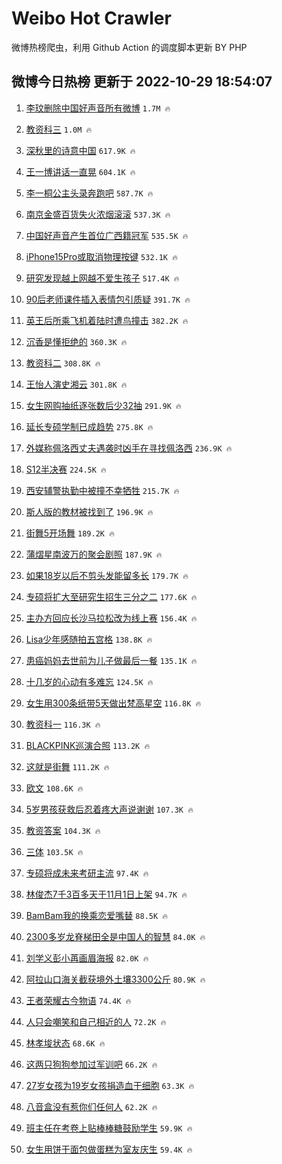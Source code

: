 # Weibo Hot Crawler 



微博热榜爬虫，利用 Github Action 的调度脚本更新 BY PHP 


## 微博今日热榜 更新于 2022-10-29 18:54:07 
1. [李玟删除中国好声音所有微博](https://s.weibo.com/weibo?q=%23%E6%9D%8E%E7%8E%9F%E5%88%A0%E9%99%A4%E4%B8%AD%E5%9B%BD%E5%A5%BD%E5%A3%B0%E9%9F%B3%E6%89%80%E6%9C%89%E5%BE%AE%E5%8D%9A%23&t=31&band_rank=1&Refer=top) `1.7M 🔥` 

1. [教资科三](https://s.weibo.com/weibo?q=%E6%95%99%E8%B5%84%E7%A7%91%E4%B8%89&t=31&band_rank=2&Refer=top) `1.0M 🔥` 

1. [深秋里的诗意中国](https://s.weibo.com/weibo?q=%23%E6%B7%B1%E7%A7%8B%E9%87%8C%E7%9A%84%E8%AF%97%E6%84%8F%E4%B8%AD%E5%9B%BD%23&t=31&band_rank=3&Refer=top) `617.9K 🔥` 

1. [王一博讲话一直晃](https://s.weibo.com/weibo?q=%23%E7%8E%8B%E4%B8%80%E5%8D%9A%E8%AE%B2%E8%AF%9D%E4%B8%80%E7%9B%B4%E6%99%83%23&t=31&band_rank=4&Refer=top) `604.1K 🔥` 

1. [李一桐公主头录奔跑吧](https://s.weibo.com/weibo?q=%23%E6%9D%8E%E4%B8%80%E6%A1%90%E5%85%AC%E4%B8%BB%E5%A4%B4%E5%BD%95%E5%A5%94%E8%B7%91%E5%90%A7%23&t=31&band_rank=5&Refer=top) `587.7K 🔥` 

1. [南京金盛百货失火浓烟滚滚](https://s.weibo.com/weibo?q=%23%E5%8D%97%E4%BA%AC%E9%87%91%E7%9B%9B%E7%99%BE%E8%B4%A7%E5%A4%B1%E7%81%AB%E6%B5%93%E7%83%9F%E6%BB%9A%E6%BB%9A%23&t=31&band_rank=6&Refer=top) `537.3K 🔥` 

1. [中国好声音产生首位广西籍冠军](https://s.weibo.com/weibo?q=%23%E4%B8%AD%E5%9B%BD%E5%A5%BD%E5%A3%B0%E9%9F%B3%E4%BA%A7%E7%94%9F%E9%A6%96%E4%BD%8D%E5%B9%BF%E8%A5%BF%E7%B1%8D%E5%86%A0%E5%86%9B%23&t=31&band_rank=7&Refer=top) `535.5K 🔥` 

1. [iPhone15Pro或取消物理按键](https://s.weibo.com/weibo?q=%23iPhone15Pro%E6%88%96%E5%8F%96%E6%B6%88%E7%89%A9%E7%90%86%E6%8C%89%E9%94%AE%23&t=31&band_rank=8&Refer=top) `532.1K 🔥` 

1. [研究发现越上网越不爱生孩子](https://s.weibo.com/weibo?q=%23%E7%A0%94%E7%A9%B6%E5%8F%91%E7%8E%B0%E8%B6%8A%E4%B8%8A%E7%BD%91%E8%B6%8A%E4%B8%8D%E7%88%B1%E7%94%9F%E5%AD%A9%E5%AD%90%23&t=31&band_rank=9&Refer=top) `517.4K 🔥` 

1. [90后老师课件插入表情包引质疑](https://s.weibo.com/weibo?q=%2390%E5%90%8E%E8%80%81%E5%B8%88%E8%AF%BE%E4%BB%B6%E6%8F%92%E5%85%A5%E8%A1%A8%E6%83%85%E5%8C%85%E5%BC%95%E8%B4%A8%E7%96%91%23&t=31&band_rank=10&Refer=top) `391.7K 🔥` 

1. [英王后所乘飞机着陆时遭鸟撞击](https://s.weibo.com/weibo?q=%23%E8%8B%B1%E7%8E%8B%E5%90%8E%E6%89%80%E4%B9%98%E9%A3%9E%E6%9C%BA%E7%9D%80%E9%99%86%E6%97%B6%E9%81%AD%E9%B8%9F%E6%92%9E%E5%87%BB%23&t=31&band_rank=11&Refer=top) `382.2K 🔥` 

1. [沉香是懂拒绝的](https://s.weibo.com/weibo?q=%23%E6%B2%89%E9%A6%99%E6%98%AF%E6%87%82%E6%8B%92%E7%BB%9D%E7%9A%84%23&t=31&band_rank=12&Refer=top) `360.3K 🔥` 

1. [教资科二](https://s.weibo.com/weibo?q=%23%E6%95%99%E8%B5%84%E7%A7%91%E4%BA%8C%23&t=31&band_rank=13&Refer=top) `308.8K 🔥` 

1. [王怡人演史湘云](https://s.weibo.com/weibo?q=%23%E7%8E%8B%E6%80%A1%E4%BA%BA%E6%BC%94%E5%8F%B2%E6%B9%98%E4%BA%91%23&t=31&band_rank=14&Refer=top) `301.8K 🔥` 

1. [女生网购抽纸逐张数后少32抽](https://s.weibo.com/weibo?q=%23%E5%A5%B3%E7%94%9F%E7%BD%91%E8%B4%AD%E6%8A%BD%E7%BA%B8%E9%80%90%E5%BC%A0%E6%95%B0%E5%90%8E%E5%B0%9132%E6%8A%BD%23&t=31&band_rank=15&Refer=top) `291.9K 🔥` 

1. [延长专硕学制已成趋势](https://s.weibo.com/weibo?q=%23%E5%BB%B6%E9%95%BF%E4%B8%93%E7%A1%95%E5%AD%A6%E5%88%B6%E5%B7%B2%E6%88%90%E8%B6%8B%E5%8A%BF%23&t=31&band_rank=16&Refer=top) `275.8K 🔥` 

1. [外媒称佩洛西丈夫遇袭时凶手在寻找佩洛西](https://s.weibo.com/weibo?q=%23%E5%A4%96%E5%AA%92%E7%A7%B0%E4%BD%A9%E6%B4%9B%E8%A5%BF%E4%B8%88%E5%A4%AB%E9%81%87%E8%A2%AD%E6%97%B6%E5%87%B6%E6%89%8B%E5%9C%A8%E5%AF%BB%E6%89%BE%E4%BD%A9%E6%B4%9B%E8%A5%BF%23&t=31&band_rank=17&Refer=top) `236.9K 🔥` 

1. [S12半决赛](https://s.weibo.com/weibo?q=%23S12%E5%8D%8A%E5%86%B3%E8%B5%9B%23&t=31&band_rank=18&Refer=top) `224.5K 🔥` 

1. [西安辅警执勤中被撞不幸牺牲](https://s.weibo.com/weibo?q=%23%E8%A5%BF%E5%AE%89%E8%BE%85%E8%AD%A6%E6%89%A7%E5%8B%A4%E4%B8%AD%E8%A2%AB%E6%92%9E%E4%B8%8D%E5%B9%B8%E7%89%BA%E7%89%B2%23&t=31&band_rank=19&Refer=top) `215.7K 🔥` 

1. [斯人版的教材被找到了](https://s.weibo.com/weibo?q=%23%E6%96%AF%E4%BA%BA%E7%89%88%E7%9A%84%E6%95%99%E6%9D%90%E8%A2%AB%E6%89%BE%E5%88%B0%E4%BA%86%23&t=31&band_rank=20&Refer=top) `196.9K 🔥` 

1. [街舞5开场舞](https://s.weibo.com/weibo?q=%23%E8%A1%97%E8%88%9E5%E5%BC%80%E5%9C%BA%E8%88%9E%23&t=31&band_rank=21&Refer=top) `189.2K 🔥` 

1. [蒲熠星南波万的聚会剧照](https://s.weibo.com/weibo?q=%23%E8%92%B2%E7%86%A0%E6%98%9F%E5%8D%97%E6%B3%A2%E4%B8%87%E7%9A%84%E8%81%9A%E4%BC%9A%E5%89%A7%E7%85%A7%23&t=31&band_rank=22&Refer=top) `187.9K 🔥` 

1. [如果18岁以后不剪头发能留多长](https://s.weibo.com/weibo?q=%23%E5%A6%82%E6%9E%9C18%E5%B2%81%E4%BB%A5%E5%90%8E%E4%B8%8D%E5%89%AA%E5%A4%B4%E5%8F%91%E8%83%BD%E7%95%99%E5%A4%9A%E9%95%BF%23&t=31&band_rank=23&Refer=top) `179.7K 🔥` 

1. [专硕将扩大至研究生招生三分之二](https://s.weibo.com/weibo?q=%23%E4%B8%93%E7%A1%95%E5%B0%86%E6%89%A9%E5%A4%A7%E8%87%B3%E7%A0%94%E7%A9%B6%E7%94%9F%E6%8B%9B%E7%94%9F%E4%B8%89%E5%88%86%E4%B9%8B%E4%BA%8C%23&t=31&band_rank=24&Refer=top) `177.6K 🔥` 

1. [主办方回应长沙马拉松改为线上赛](https://s.weibo.com/weibo?q=%23%E4%B8%BB%E5%8A%9E%E6%96%B9%E5%9B%9E%E5%BA%94%E9%95%BF%E6%B2%99%E9%A9%AC%E6%8B%89%E6%9D%BE%E6%94%B9%E4%B8%BA%E7%BA%BF%E4%B8%8A%E8%B5%9B%23&t=31&band_rank=25&Refer=top) `156.4K 🔥` 

1. [Lisa少年感随拍五宫格](https://s.weibo.com/weibo?q=%23Lisa%E5%B0%91%E5%B9%B4%E6%84%9F%E9%9A%8F%E6%8B%8D%E4%BA%94%E5%AE%AB%E6%A0%BC%23&t=31&band_rank=26&Refer=top) `138.8K 🔥` 

1. [患癌妈妈去世前为儿子做最后一餐](https://s.weibo.com/weibo?q=%23%E6%82%A3%E7%99%8C%E5%A6%88%E5%A6%88%E5%8E%BB%E4%B8%96%E5%89%8D%E4%B8%BA%E5%84%BF%E5%AD%90%E5%81%9A%E6%9C%80%E5%90%8E%E4%B8%80%E9%A4%90%23&t=31&band_rank=27&Refer=top) `135.1K 🔥` 

1. [十几岁的心动有多难忘](https://s.weibo.com/weibo?q=%23%E5%8D%81%E5%87%A0%E5%B2%81%E7%9A%84%E5%BF%83%E5%8A%A8%E6%9C%89%E5%A4%9A%E9%9A%BE%E5%BF%98%23&t=31&band_rank=28&Refer=top) `124.5K 🔥` 

1. [女生用300条纸带5天做出梵高星空](https://s.weibo.com/weibo?q=%23%E5%A5%B3%E7%94%9F%E7%94%A8300%E6%9D%A1%E7%BA%B8%E5%B8%A65%E5%A4%A9%E5%81%9A%E5%87%BA%E6%A2%B5%E9%AB%98%E6%98%9F%E7%A9%BA%23&t=31&band_rank=29&Refer=top) `116.8K 🔥` 

1. [教资科一](https://s.weibo.com/weibo?q=%E6%95%99%E8%B5%84%E7%A7%91%E4%B8%80&t=31&band_rank=30&Refer=top) `116.3K 🔥` 

1. [BLACKPINK巡演合照](https://s.weibo.com/weibo?q=%23BLACKPINK%E5%B7%A1%E6%BC%94%E5%90%88%E7%85%A7%23&t=31&band_rank=31&Refer=top) `113.2K 🔥` 

1. [这就是街舞](https://s.weibo.com/weibo?q=%E8%BF%99%E5%B0%B1%E6%98%AF%E8%A1%97%E8%88%9E&t=31&band_rank=32&Refer=top) `111.2K 🔥` 

1. [欧文](https://s.weibo.com/weibo?q=%E6%AC%A7%E6%96%87&t=31&band_rank=33&Refer=top) `108.6K 🔥` 

1. [5岁男孩获救后忍着疼大声说谢谢](https://s.weibo.com/weibo?q=%235%E5%B2%81%E7%94%B7%E5%AD%A9%E8%8E%B7%E6%95%91%E5%90%8E%E5%BF%8D%E7%9D%80%E7%96%BC%E5%A4%A7%E5%A3%B0%E8%AF%B4%E8%B0%A2%E8%B0%A2%23&t=31&band_rank=34&Refer=top) `107.3K 🔥` 

1. [教资答案](https://s.weibo.com/weibo?q=%23%E6%95%99%E8%B5%84%E7%AD%94%E6%A1%88%23&t=31&band_rank=35&Refer=top) `104.3K 🔥` 

1. [三体](https://s.weibo.com/weibo?q=%E4%B8%89%E4%BD%93&t=31&band_rank=36&Refer=top) `103.5K 🔥` 

1. [专硕将成未来考研主流](https://s.weibo.com/weibo?q=%23%E4%B8%93%E7%A1%95%E5%B0%86%E6%88%90%E6%9C%AA%E6%9D%A5%E8%80%83%E7%A0%94%E4%B8%BB%E6%B5%81%23&t=31&band_rank=37&Refer=top) `97.4K 🔥` 

1. [林俊杰7千3百多天于11月1日上架](https://s.weibo.com/weibo?q=%E6%9E%97%E4%BF%8A%E6%9D%B07%E5%8D%833%E7%99%BE%E5%A4%9A%E5%A4%A9%E4%BA%8E11%E6%9C%881%E6%97%A5%E4%B8%8A%E6%9E%B6&t=31&band_rank=38&Refer=top) `94.7K 🔥` 

1. [BamBam我的换乘恋爱嘴替](https://s.weibo.com/weibo?q=%23BamBam%E6%88%91%E7%9A%84%E6%8D%A2%E4%B9%98%E6%81%8B%E7%88%B1%E5%98%B4%E6%9B%BF%23&t=31&band_rank=39&Refer=top) `88.5K 🔥` 

1. [2300多岁龙脊梯田全是中国人的智慧](https://s.weibo.com/weibo?q=%232300%E5%A4%9A%E5%B2%81%E9%BE%99%E8%84%8A%E6%A2%AF%E7%94%B0%E5%85%A8%E6%98%AF%E4%B8%AD%E5%9B%BD%E4%BA%BA%E7%9A%84%E6%99%BA%E6%85%A7%23&t=31&band_rank=40&Refer=top) `84.0K 🔥` 

1. [刘学义彭小苒画眉海报](https://s.weibo.com/weibo?q=%23%E5%88%98%E5%AD%A6%E4%B9%89%E5%BD%AD%E5%B0%8F%E8%8B%92%E7%94%BB%E7%9C%89%E6%B5%B7%E6%8A%A5%23&t=31&band_rank=41&Refer=top) `82.0K 🔥` 

1. [阿拉山口海关截获境外土壤3300公斤](https://s.weibo.com/weibo?q=%23%E9%98%BF%E6%8B%89%E5%B1%B1%E5%8F%A3%E6%B5%B7%E5%85%B3%E6%88%AA%E8%8E%B7%E5%A2%83%E5%A4%96%E5%9C%9F%E5%A3%A43300%E5%85%AC%E6%96%A4%23&t=31&band_rank=42&Refer=top) `80.9K 🔥` 

1. [王者荣耀古今物语](https://s.weibo.com/weibo?q=%23%E7%8E%8B%E8%80%85%E8%8D%A3%E8%80%80%E5%8F%A4%E4%BB%8A%E7%89%A9%E8%AF%AD%23&t=31&band_rank=43&Refer=top) `74.4K 🔥` 

1. [人只会嘲笑和自己相近的人](https://s.weibo.com/weibo?q=%23%E4%BA%BA%E5%8F%AA%E4%BC%9A%E5%98%B2%E7%AC%91%E5%92%8C%E8%87%AA%E5%B7%B1%E7%9B%B8%E8%BF%91%E7%9A%84%E4%BA%BA%23&t=31&band_rank=44&Refer=top) `72.2K 🔥` 

1. [林孝埈状态](https://s.weibo.com/weibo?q=%23%E6%9E%97%E5%AD%9D%E5%9F%88%E7%8A%B6%E6%80%81%23&t=31&band_rank=45&Refer=top) `68.6K 🔥` 

1. [这两只狗狗参加过军训吧](https://s.weibo.com/weibo?q=%23%E8%BF%99%E4%B8%A4%E5%8F%AA%E7%8B%97%E7%8B%97%E5%8F%82%E5%8A%A0%E8%BF%87%E5%86%9B%E8%AE%AD%E5%90%A7%23&t=31&band_rank=46&Refer=top) `66.2K 🔥` 

1. [27岁女孩为19岁女孩捐造血干细胞](https://s.weibo.com/weibo?q=%2327%E5%B2%81%E5%A5%B3%E5%AD%A9%E4%B8%BA19%E5%B2%81%E5%A5%B3%E5%AD%A9%E6%8D%90%E9%80%A0%E8%A1%80%E5%B9%B2%E7%BB%86%E8%83%9E%23&t=31&band_rank=47&Refer=top) `63.3K 🔥` 

1. [八音盒没有惹你们任何人](https://s.weibo.com/weibo?q=%23%E5%85%AB%E9%9F%B3%E7%9B%92%E6%B2%A1%E6%9C%89%E6%83%B9%E4%BD%A0%E4%BB%AC%E4%BB%BB%E4%BD%95%E4%BA%BA%23&t=31&band_rank=48&Refer=top) `62.2K 🔥` 

1. [班主任在考卷上贴棒棒糖鼓励学生](https://s.weibo.com/weibo?q=%23%E7%8F%AD%E4%B8%BB%E4%BB%BB%E5%9C%A8%E8%80%83%E5%8D%B7%E4%B8%8A%E8%B4%B4%E6%A3%92%E6%A3%92%E7%B3%96%E9%BC%93%E5%8A%B1%E5%AD%A6%E7%94%9F%23&t=31&band_rank=49&Refer=top) `59.9K 🔥` 

1. [女生用饼干面包做蛋糕为室友庆生](https://s.weibo.com/weibo?q=%23%E5%A5%B3%E7%94%9F%E7%94%A8%E9%A5%BC%E5%B9%B2%E9%9D%A2%E5%8C%85%E5%81%9A%E8%9B%8B%E7%B3%95%E4%B8%BA%E5%AE%A4%E5%8F%8B%E5%BA%86%E7%94%9F%23&t=31&band_rank=50&Refer=top) `59.4K 🔥` 

